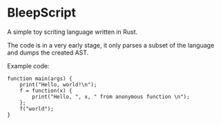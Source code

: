 # BleepScript

A simple toy scriting language written in Rust.

The code is in a very early stage, it only parses a subset of the language and dumps the created AST.

Example code:

    function main(args) {
        print("Hello, world!\n");
        f = function(x) {
            print("Hello, ", x, " from anonymous function \n");
        };
        f("world");
    }


